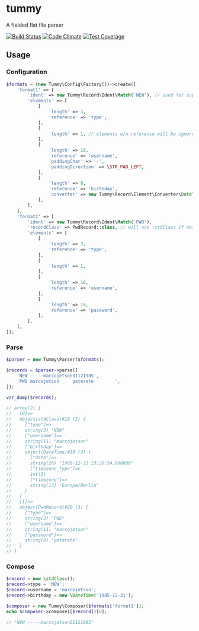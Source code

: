 # tummy

A fielded flat file parser

[![Build Status](https://travis-ci.org/marcojetson/tummy.svg?branch=master)](https://travis-ci.org/marcojetson/tummy)
[![Code Climate](https://codeclimate.com/github/marcojetson/tummy/badges/gpa.svg)](https://codeclimate.com/github/marcojetson/tummy)
[![Test Coverage](https://codeclimate.com/github/marcojetson/tummy/badges/coverage.svg)](https://codeclimate.com/github/marcojetson/tummy/coverage)

## Usage

### Configuration

```php
$formats = (new Tummy\Config\Factory())->create([
    'format1' => [
        'ident' => new Tummy\Record\Ident\Match('NEW'), // used for supporting multiple record formats in a single file
        'elements' => [
            [
                'length' => 3,
                'reference' => 'type',
            ],
            [
                'length' => 1, // elements w/o reference will be ignored
            ],
            [
                'length' => 16,
                'reference' => 'username',
                'paddingChar' => '-',
                'paddingDirection' => \STR_PAD_LEFT,
            ],
            [
                'length' => 8,
                'reference' => 'birthday',
                'converter' => new Tummy\Record\Element\Converter\DateTime('dmY'),
            ],
        ],
    ],
    'format2' => [
        'ident' => new Tummy\Record\Ident\Match('PWD'),
        'recordClass' => PwdRecord::class, // will use \stdClass if not specified
        'elements' => [
            [
                'length' => 3,
                'reference' => 'type',
            ],
            [
                'length' => 1,
            ],
            [
                'length' => 16,
                'reference' => 'username',
            ],
            [
                'length' => 16,
                'reference' => 'password',
            ],
        ],
    ],
]);
```

### Parse

```php
$parser = new Tummy\Parser($formats);

$records = $parser->parse([
    'NEW -----marcojetson31121985',
    'PWD marcojetson     peterete        ',
]);

var_dump($records);

// array(2) {
//   [0]=>
//   object(stdClass)#18 (3) {
//     ["type"]=>
//     string(3) "NEW"
//     ["username"]=>
//     string(11) "marcojetson"
//     ["birthday"]=>
//     object(DateTime)#19 (3) {
//       ["date"]=>
//       string(26) "1985-12-31 23:20:54.000000"
//       ["timezone_type"]=>
//       int(3)
//       ["timezone"]=>
//       string(13) "Europe/Berlin"
//     }
//   }
//   [1]=>
//   object(PwdRecord)#20 (3) {
//     ["type"]=>
//     string(3) "PWD"
//     ["username"]=>
//     string(11) "marcojetson"
//     ["password"]=>
//     string(8) "peterete"
//   }
// }
```

### Compose

```php
$record = new \stdClass();
$record->type = 'NEW';
$record->username = 'marcojetson';
$record->birthday = new \DateTime('1985-12-31');

$composer = new Tummy\Composer($formats['format1']);
echo $composer->compose([$record])[0];

// "NEW -----marcojetson31121985"
```
